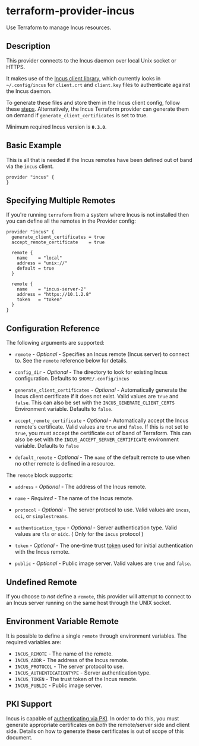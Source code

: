 # terraform-provider-incus

Use Terraform to manage Incus resources.

## Description

This provider connects to the Incus daemon over local Unix socket or HTTPS.

It makes use of the [Incus client library](https://github.com/lxc/incus), which
currently looks in `~/.config/incus` for `client.crt`
and `client.key` files to authenticate against the Incus daemon.

To generate these files and store them in the Incus client config, follow these
[steps](https://linuxcontainers.org/incus/docs/main/howto/server_expose/#authenticate-with-the-incus-server).
Alternatively, the Incus Terraform provider can generate them on demand if
`generate_client_certificates` is set to true.

Minimum required Incus version is **`0.3.0`**.

## Basic Example

This is all that is needed if the Incus remotes have been defined out of band via
the `incus` client.

```hcl
provider "incus" {
}
```

## Specifying Multiple Remotes

If you're running `terraform` from a system where Incus is not installed then you
can define all the remotes in the Provider config:

```hcl
provider "incus" {
  generate_client_certificates = true
  accept_remote_certificate    = true

  remote {
    name    = "local"
    address = "unix://"
    default = true
  }

  remote {
    name    = "incus-server-2"
    address = "https://10.1.2.8"
    token   = "token"
  }
}
```

## Configuration Reference

The following arguments are supported:

* `remote` - *Optional* - Specifies an Incus remote (Incus server) to connect
  to. See the `remote` reference below for details.

* `config_dir` - *Optional* - The directory to look for existing Incus
  configuration. Defaults to `$HOME/.config/incus`

* `generate_client_certificates` - *Optional* - Automatically generate the Incus
  client certificate if it does not exist. Valid values are `true` and `false`.
  This can also be set with the `INCUS_GENERATE_CLIENT_CERTS` Environment
  variable. Defaults to `false`.

* `accept_remote_certificate` - *Optional* - Automatically accept the Incus
  remote's certificate. Valid values are `true` and `false`. If this is not set
  to `true`, you must accept the certificate out of band of Terraform. This can
  also be set with the `INCUS_ACCEPT_SERVER_CERTIFICATE` environment variable.
  Defaults to `false`

* `default_remote` - *Optional* - The `name` of the default remote to use when no other remote is defined in a resource.

The `remote` block supports:

* `address` - *Optional* - The address of the Incus remote.

* `name` - *Required* - The name of the Incus remote.

* `protocol` - *Optional* - The server protocol to use. Valid values are `incus`, `oci`, or `simplestreams`.

* `authentication_type` - *Optional* - Server authentication type. Valid values are `tls` or `oidc`. ( Only for the `incus` protocol )

* `token` - *Optional* - The one-time trust [token](https://linuxcontainers.org/incus/docs/main/authentication/#adding-client-certificates-using-tokens) used for initial authentication with the Incus remote.

* `public` - *Optional* - Public image server. Valid values are `true` and `false`.

## Undefined Remote

If you choose to *not* define a `remote`, this provider will attempt
to connect to an Incus server running on the same host through the UNIX
socket.

## Environment Variable Remote

It is possible to define a single `remote` through environment variables.
The required variables are:

* `INCUS_REMOTE` - The name of the remote.
* `INCUS_ADDR` - The address of the Incus remote.
* `INCUS_PROTOCOL` - The server protocol to use.
* `INCUS_AUTHENTICATIONTYPE` - Server authentication type.
* `INCUS_TOKEN` - The trust token of the Incus remote.
* `INCUS_PUBLIC` - Public image server.

## PKI Support

Incus is capable of [authenticating via PKI](https://linuxcontainers.org/incus/docs/main/authentication/#using-a-pki-system). In order to do this, you must
generate appropriate certificates on *both* the remote/server side and client
side. Details on how to generate these certificates is out of scope of this
document.

